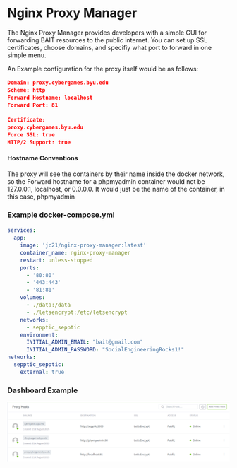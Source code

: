 # Nginx Proxy Manager

The Nginx Proxy Manager provides developers with a simple GUI for forwarding BAIT resources to the public internet. You can set up SSL certificates, choose domains, and specifiy what port to forward in one simple menu.

An Example configuration for the proxy itself would be as follows:
```json
Domain: proxy.cybergames.byu.edu
Scheme: http
Forward Hostname: localhost
Forward Port: 81

Certificate:
proxy.cybergames.byu.edu
Force SSL: true
HTTP/2 Support: true
```
#### Hostname Conventions
The proxy will see the containers by their name inside the docker network, so the Forward hostname for a phpmyadmin container would not be 127.0.0.1, localhost, or 0.0.0.0. It would just be the name of the container, in this case, phpmyadmin

### Example docker-compose.yml
```yml
services:
  app:
    image: 'jc21/nginx-proxy-manager:latest'
    container_name: nginx-proxy-manager
    restart: unless-stopped
    ports:
      - '80:80'
      - '443:443'
      - '81:81'
    volumes:
      - ./data:/data
      - ./letsencrypt:/etc/letsencrypt
    networks:
      - sepptic_sepptic
    environment:
      INITIAL_ADMIN_EMAIL: "bait@gmail.com"
      INITIAL_ADMIN_PASSWORD: "SocialEngineeringRocks1!"
networks:
  sepptic_sepptic:
    external: true
```

### Dashboard Example
![Proxy Example](../../Media/proxy_example.png)
